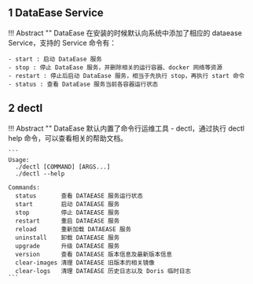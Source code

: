 ## 1 DataEase Service

!!! Abstract ""
    DataEase 在安装的时候默认向系统中添加了相应的 dataease Service，支持的 Service 命令有：

    - start : 启动 DataEase 服务
    - stop : 停止 DataEase 服务，并删除相关的运行容器、docker 网络等资源
    - restart : 停止后启动 DataEase 服务，相当于先执行 stop，再执行 start 命令
    - status : 查看 DataEase 服务当前各容器运行状态

## 2 dectl

!!! Abstract ""
    DataEase 默认内置了命令行运维工具 - dectl，通过执行 dectl help 命令，可以查看相关的帮助文档。

    ```
    Usage:
      ./dectl [COMMAND] [ARGS...]
      ./dectl --help
    
    Commands:
      status       查看 DATAEASE 服务运行状态
      start        启动 DATAEASE 服务
      stop         停止 DATAEASE 服务
      restart      重启 DATAEASE 服务
      reload       重新加载 DATAEASE 服务
      uninstall    卸载 DATAEASE 服务
      upgrade      升级 DATAEASE 服务
      version      查看 DATAEASE 版本信息及最新版本信息
      clear-images 清理 DATAEASE 旧版本的相关镜像
      clear-logs   清理 DATAEASE 历史日志以及 Doris 临时日志
    ```